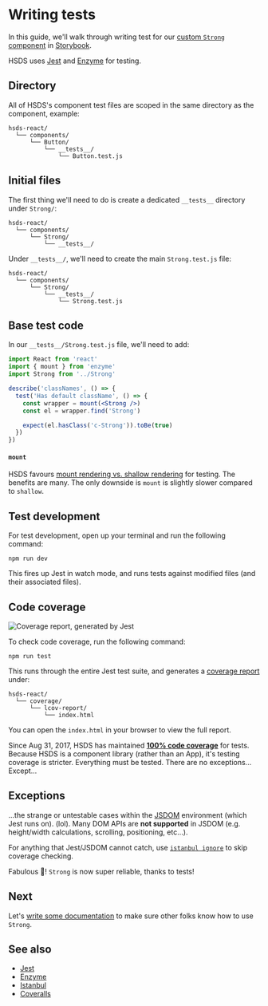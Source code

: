 # Writing tests

In this guide, we'll walk through writing test for our [custom `Strong` component](creating.md) in [Storybook](https://storybook.js.org/).

HSDS uses [Jest](https://jestjs.io/) and [Enzyme](https://github.com/airbnb/enzyme) for testing.

## Directory

All of HSDS's component test files are scoped in the same directory as the component, example:

```
hsds-react/
  └── components/
      └── Button/
          └── __tests__/
              └── Button.test.js
```

## Initial files

The first thing we'll need to do is create a dedicated `__tests__` directory under `Strong/`:

```
hsds-react/
  └── components/
      └── Strong/
          └── __tests__/
```

Under `__tests__/`, we'll need to create the main `Strong.test.js` file:

```
hsds-react/
  └── components/
      └── Strong/
          └── __tests__/
              └── Strong.test.js
```

## Base test code

In our `__tests__/Strong.test.js` file, we'll need to add:

```jsx
import React from 'react'
import { mount } from 'enzyme'
import Strong from '../Strong'

describe('classNames', () => {
  test('Has default className', () => {
    const wrapper = mount(<Strong />)
    const el = wrapper.find('Strong')

    expect(el.hasClass('c-Strong')).toBe(true)
  })
})
```

#### `mount`

HSDS favours [mount rendering vs. shallow rendering](https://blog.kentcdodds.com/why-i-never-use-shallow-rendering-c08851a68bb7) for testing. The benefits are many. The only downside is `mount` is slightly slower compared to `shallow`.

## Test development

For test development, open up your terminal and run the following command:

```
npm run dev
```

This fires up Jest in watch mode, and runs tests against modified files (and their associated files).

## Code coverage

![Coverage report, generated by Jest](../images/test-coverage.jpg)

To check code coverage, run the following command:

```
npm run test
```

This runs through the entire Jest test suite, and generates a [coverage report](https://istanbul.js.org/) under:

```
hsds-react/
  └── coverage/
      └── lcov-report/
          └── index.html
```

You can open the `index.html` in your browser to view the full report.

Since Aug 31, 2017, HSDS has maintained [**100% code coverage**](https://coveralls.io/github/helpscout/hsds-react?branch=master) for tests. Because HSDS is a component library (rather than an App), it's testing coverage is stricter. Everything must be tested. There are no exceptions... Except...

## Exceptions

...the strange or untestable cases within the [JSDOM](https://github.com/jsdom/jsdom) environment (which Jest runs on). (lol). Many DOM APIs are **not supported** in JSDOM (e.g. height/width calculations, scrolling, positioning, etc...).

For anything that Jest/JSDOM cannot catch, use [`istanbul ignore`](https://github.com/gotwarlost/istanbul/blob/master/ignoring-code-for-coverage.md) to skip coverage checking.

Fabulous 🤩! `Strong` is now super reliable, thanks to tests!

## Next

Let's [write some documentation](documentation.md) to make sure other folks know how to use `Strong`.

## See also

* [Jest](https://jestjs.io/)
* [Enzyme](https://github.com/airbnb/enzyme)
* [Istanbul](https://istanbul.js.org/)
* [Coveralls](https://coveralls.io/)
